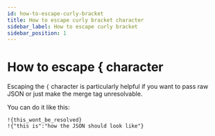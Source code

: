 ```yaml
---
id: how-to-escape-curly-bracket
title: How to escape curly bracket character
sidebar_label: How to escape curly bracket
sidebar_position: 1
---
```


# How to escape \{ character

Escaping the `{` character is particularly helpful if you want to pass raw JSON or just make the merge tag unresolvable.

You can do it like this:

```
!{this_wont_be_resolved}
!{"this is":"how the JSON should look like"}
```